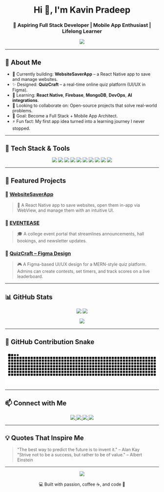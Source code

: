 <h1 align="center">Hi 👋, I'm Kavin Pradeep</h1>
<h3 align="center">🚀 Aspiring Full Stack Developer | Mobile App Enthusiast | Lifelong Learner</h3>

<p align="center">
  <img src="https://media.giphy.com/media/L1R1tvI9svkIWwpVYr/giphy.gif" width="300"/>
</p>

---

## 📌 About Me

- 🔭 Currently building: **WebsiteSaverApp** – a React Native app to save and manage websites.
- ✨ Designed: **QuizCraft** – a real-time online quiz platform (UI/UX in Figma).
- 🌱 Learning: **React Native**, **Firebase**, **MongoDB**, **DevOps**, **AI integrations**.
- 👯 Looking to collaborate on: Open-source projects that solve real-world problems.
- 🧠 Goal: Become a Full Stack + Mobile App Architect.
- ⚡ Fun fact: My first app idea turned into a learning journey I never stopped.

---

## 🧰 Tech Stack & Tools

<p align="center">
  <img src="https://cdn.jsdelivr.net/gh/devicons/devicon/icons/react/react-original.svg" width="40" />
  <img src="https://cdn.jsdelivr.net/gh/devicons/devicon/icons/javascript/javascript-original.svg" width="40" />
  <img src="https://cdn.jsdelivr.net/gh/devicons/devicon/icons/nodejs/nodejs-original.svg" width="40" />
  <img src="https://cdn.jsdelivr.net/gh/devicons/devicon/icons/html5/html5-original.svg" width="40" />
  <img src="https://cdn.jsdelivr.net/gh/devicons/devicon/icons/css3/css3-original.svg" width="40" />
  <img src="https://cdn.jsdelivr.net/gh/devicons/devicon/icons/mongodb/mongodb-original.svg" width="40" />
  <img src="https://cdn.jsdelivr.net/gh/devicons/devicon/icons/firebase/firebase-plain.svg" width="40" />
  <img src="https://cdn.jsdelivr.net/gh/devicons/devicon/icons/git/git-original.svg" width="40" />
  <img src="https://cdn.jsdelivr.net/gh/devicons/devicon/icons/github/github-original.svg" width="40" />
  <img src="https://cdn.jsdelivr.net/gh/devicons/devicon/icons/vscode/vscode-original.svg" width="40" />
</p>

---

## 🚀 Featured Projects

### 🔖 [WebsiteSaverApp](https://github.com/kavinpradheep/WebsiteSaverApp)
> 📱 A React Native app to save websites, open them in-app via WebView, and manage them with an intuitive UI.

### 🏫 [EVENTEASE](https://github.com/kavinpradheep/EVENTEASE)
> 🎓 A college event portal that streamlines announcements, hall bookings, and newsletter updates.

### 🧠 [QuizCraft – Figma Design](https://www.figma.com/design/jJdcxkUbm5AtgyBcTWCdi5/MernStack?node-id=0-1&t=pPgSebDlx8ykZ2nL-1)
> 🎮 A Figma-based UI/UX design for a MERN-style quiz platform. Admins can create contests, set timers, and track scores on a live leaderboard.  

---

## 📊 GitHub Stats

<p align="center">
  <img src="https://github-readme-stats.vercel.app/api?username=kavinpradheep&show_icons=true&theme=radical" height="180" />
  <img src="https://github-readme-stats.vercel.app/api/top-langs/?username=kavinpradheep&layout=compact&theme=radical" height="180" />
</p>

<p align="center">
  <img src="https://github-readme-streak-stats.herokuapp.com/?user=kavinpradheep&theme=radical" height="180" />
</p>

---

## 🐍 GitHub Contribution Snake

<p align="center">
  <!-- Light mode -->
  <picture>
    <source media="(prefers-color-scheme: dark)" srcset="https://raw.githubusercontent.com/kavinpradheep/kavinpradheep/output/github-contribution-grid-snake-dark.svg" />
    <source media="(prefers-color-scheme: light)" srcset="https://raw.githubusercontent.com/kavinpradheep/kavinpradheep/output/github-contribution-grid-snake.svg" />
    <img alt="github contribution snake animation" src="https://raw.githubusercontent.com/kavinpradheep/kavinpradheep/output/github-contribution-grid-snake.svg" />
  </picture>
</p>

---

## 📫 Connect with Me

<p align="center">
  <a href="mailto:kavinpradheep8@email.com">
    <img src="https://img.shields.io/badge/-Gmail-D14836?style=for-the-badge&logo=gmail&logoColor=white" />
  </a>
  <a href="https://www.linkedin.com/in/kavin-pradheep-s-t" target="_blank">
    <img src="https://img.shields.io/badge/-LinkedIn-blue?style=for-the-badge&logo=linkedin&logoColor=white" />
  </a>
  <a href="https://leetcode.com/u/kavinpradheepst/" target="_blank">
    <img src="https://img.shields.io/badge/-LeetCode-FFA116?style=for-the-badge&logo=leetcode&logoColor=black" />
  </a>
  <a href="https://github.com/kavinpradheep" target="_blank">
    <img src="https://img.shields.io/badge/-GitHub-black?style=for-the-badge&logo=github&logoColor=white" />
  </a>
</p>

---

## 💡 Quotes That Inspire Me

> "The best way to predict the future is to invent it." – Alan Kay  
> "Strive not to be a success, but rather to be of value." – Albert Einstein

---

<p align="center">
  <img src="https://readme-typing-svg.herokuapp.com/?lines=Keep+Building+%F0%9F%9B%A0%EF%B8%8F;Keep+Learning+%F0%9F%93%9A;Keep+Growing+%F0%9F%8C%B1&center=true&width=380&height=45">
</p>

<p align="center">💻 Built with passion, coffee ☕, and code 💖</p>
